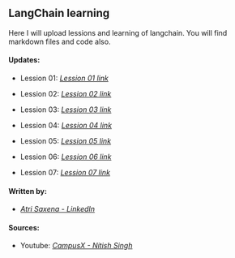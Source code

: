 ## LangChain learning 

Here I will upload lessions and learning of langchain. You will find markdown files and code also. 

#### Updates:

- Lession 01: *[Lession 01 link](https://github.com/AtriSaxena/langchain_learning/blob/main/Lession_01.md)*

- Lession 02: *[Lession 02 link](https://github.com/AtriSaxena/langchain_learning/blob/main/Lession_02.md)*

- Lession 03: *[Lession 03 link](https://github.com/AtriSaxena/langchain_learning/blob/main/Lession_03.md)*

- Lession 04: *[Lession 04 link](https://github.com/AtriSaxena/langchain_learning/blob/main/Lession_04.md)*

- Lession 05: *[Lession 05 link](https://github.com/AtriSaxena/langchain_learning/blob/main/Lession_05.md)*

- Lession 06: *[Lession 06 link](https://github.com/AtriSaxena/langchain_learning/blob/main/Lession_06.md)*

- Lession 07: *[Lession 07 link](https://github.com/AtriSaxena/langchain_learning/blob/main/Lession_07.md)*

#### Written by: 
- *[Atri Saxena - LinkedIn](https://www.youtube.com/@campusx-official)*

#### Sources: 
- Youtube: *[CampusX - Nitish Singh](https://www.youtube.com/@campusx-official)*

